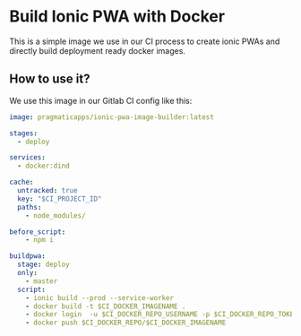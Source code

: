 # Build Ionic PWA with Docker

This is a simple image we use in our CI process to create ionic PWAs and directly build deployment ready docker images.


## How to use it?


We use this image in our Gitlab CI config like this:

```yaml
image: pragmaticapps/ionic-pwa-image-builder:latest

stages:
  - deploy

services:
  - docker:dind

cache:
  untracked: true
  key: "$CI_PROJECT_ID"
  paths:
    - node_modules/

before_script:
    - npm i

buildpwa:
  stage: deploy
  only:
    - master
  script:
    - ionic build --prod --service-worker
    - docker build -t $CI_DOCKER_IMAGENAME .
    - docker login  -u $CI_DOCKER_REPO_USERNAME -p $CI_DOCKER_REPO_TOKEN $CI_DOCKER_REPO
    - docker push $CI_DOCKER_REPO/$CI_DOCKER_IMAGENAME
``` 
